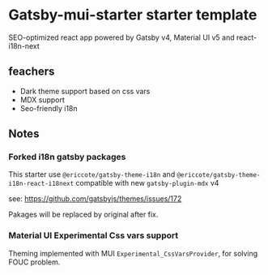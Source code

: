 # Gatsby-mui-starter starter template

SEO-optimized react app powered by Gatsby v4, Material UI v5 and react-i18n-next

## feachers
- Dark theme support based on css vars
- MDX support
- Seo-friendly i18n

## Notes 

### Forked i18n gatsby packages

This starter use `@ericcote/gatsby-theme-i18n` and `@ericcote/gatsby-theme-i18n-react-i18next` compatible with new `gatsby-plugin-mdx` v4

see: https://github.com/gatsbyjs/themes/issues/172

Pakages will be replaced by original after fix.

### Material UI Experimental Css vars support

Theming implemented with MUI `Experimental_CssVarsProvider`, for solving FOUC problem.

